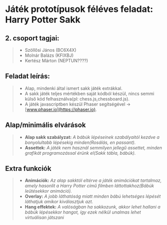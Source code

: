# Játék prototípusok féléves feladat: **Harry Potter Sakk**

## 2. csoport tagjai:
> - Szöllősi János (BC6X4X)
> - Molnár Balázs (KFIXBJ)
> - Kertész Márton (NEPTUN????)

## Feladat leírás:
> - Alap, mindenki által ismert sakk játék extrákkal.
> - A sakk játék teljes mértékben saját kódból készül, nincs semmi külső kód felhasználva(pl: chess.js,chessboard.js).
> - A játék javascriptben készül Phaser segítségével -> [www.phaser.io](https://phaser.io).

## Alap/minimális elvárások
> - **Alap sakk szabályzat:** *A bábúk lépéseinek szabályaitól kezdve a bonyolultabb lépésekig minden(Rosálás, en passant).*
> - **Assettek:** *A játék nem használ semmilyen jellegű assettet, minden grafikát programozással érünk el(Sakk tábla, bábúk).*

## Extra funkciók
> - **Animációk:** *Az alap sakktól eltérve a játék animációkat tartalmaz, amely hasonlít a Harry Potter című filmben láttottakhoz(Bábúk leütésekkor animáció).*
> - **Overlay:** *A jobb láthatóság miatt minden bábú lehetséges lépését láthatjuk amikor kiválasztjuk azt.*
> - **Hang effektek:** *A valóságban ha sakkozunk, akkor lehet hallani a bábúk lépésekkor hangot, így ezek nélkül unalmas lehet virtuálisan játszani*
